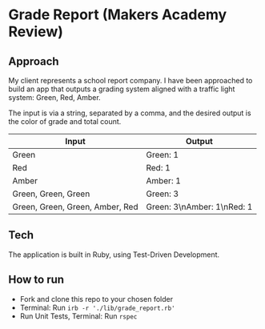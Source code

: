 # Grade Report (Makers Academy Review)

## Approach

My client represents a school report company. I have been approached to build an app that outputs a grading system aligned with a traffic light system: Green, Red, Amber.

The input is via a string, separated by a comma, and the desired output is the color of grade and total count.

| Input   | Output |
|---        |---         |
|Green |Green: 1 |
| Red|Red: 1 |
| Amber| Amber: 1|
| Green, Green, Green |Green: 3 |
|Green, Green, Green, Amber, Red | Green: 3\nAmber: 1\nRed: 1|

## Tech

The application is built in Ruby, using Test-Driven Development. 

## How to run 

- Fork and clone this repo to your chosen folder
- Terminal: Run ```irb -r './lib/grade_report.rb'```
- Run Unit Tests, Terminal: Run ```rspec```
 
